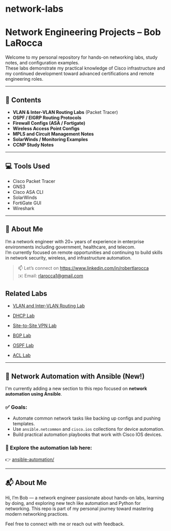 # network-labs
# Network Engineering Projects – Bob LaRocca

Welcome to my personal repository for hands-on networking labs, study notes, and configuration examples.  
These labs demonstrate my practical knowledge of Cisco infrastructure and my continued development toward advanced certifications and remote engineering roles.

---

## 🔧 Contents

- **VLAN & Inter-VLAN Routing Labs** (Packet Tracer)
- **OSPF / EIGRP Routing Protocols**
- **Firewall Configs (ASA / Fortigate)**
- **Wireless Access Point Configs**
- **MPLS and Circuit Management Notes**
- **SolarWinds / Monitoring Examples**
- **CCNP Study Notes**

---

## 💻 Tools Used

- Cisco Packet Tracer  
- GNS3  
- Cisco ASA CLI  
- SolarWinds  
- FortiGate GUI  
- Wireshark

---

## 👋 About Me

I’m a network engineer with 20+ years of experience in enterprise environments including government, healthcare, and telecom.  
I’m currently focused on remote opportunities and continuing to build skills in network security, wireless, and infrastructure automation.

> 📫 Let’s connect on https://www.linkedin.com/in/robertlarocca  
> ✉️ Email: rlarocca1@gmail.com

## Related Labs

- [VLAN and Inter-VLAN Routing Lab](./VLAN_Lab_Description.md)

- [DHCP Lab](./DHCP_Lab_Description.md)

- [Site-to-Site VPN Lab](./Site-to-Site_VPN.md)

- [BGP Lab](./BGP_Lab_Description.md)

- [OSPF Lab](./OSPF_Lab_Description.md)

- [ACL Lab](./ACL-router-firewal_Lab_Description.md)

---

## 🔧 Network Automation with Ansible (New!)
I'm currently adding a new section to this repo focused on **network automation using Ansible**.

### ✅ Goals:
- Automate common network tasks like backing up configs and pushing templates.
- Use `ansible.netcommon` and `cisco.ios` collections for device automation.
- Build practical automation playbooks that work with Cisco IOS devices.

### 📂 Explore the automation lab here:
👉 [ansible-automation/](./ansible-automation/)

---

## 📬 About Me
Hi, I’m Bob — a network engineer passionate about hands-on labs, learning by doing, and exploring new tech like automation and Python for networking. This repo is part of my personal journey toward mastering modern networking practices.

Feel free to connect with me or reach out with feedback.
